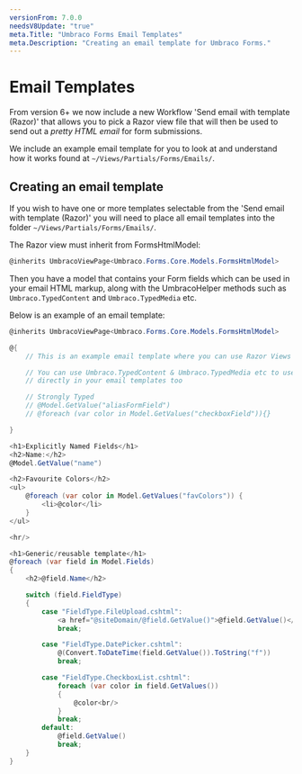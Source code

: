 ```yaml
---
versionFrom: 7.0.0
needsV8Update: "true"
meta.Title: "Umbraco Forms Email Templates"
meta.Description: "Creating an email template for Umbraco Forms."
---
```


# Email Templates

From version 6+ we now include a new Workflow 'Send email with template (Razor)' that allows you to pick a Razor view file that will then be used to send out a *pretty HTML email* for form submissions.

We include an example email template for you to look at and understand how it works found at `~/Views/Partials/Forms/Emails/`.

## Creating an email template
If you wish to have one or more templates selectable from the 'Send email with template (Razor)' you will need to place all email templates into the folder `~/Views/Partials/Forms/Emails/`.

The Razor view must inherit from FormsHtmlModel:

```csharp
@inherits UmbracoViewPage<Umbraco.Forms.Core.Models.FormsHtmlModel>
```

Then you have a model that contains your Form fields which can be used in your email HTML markup, along with the UmbracoHelper methods such as `Umbraco.TypedContent` and `Umbraco.TypedMedia` etc.

Below is an example of an email template:

```csharp
@inherits UmbracoViewPage<Umbraco.Forms.Core.Models.FormsHtmlModel>

@{
    // This is an example email template where you can use Razor Views to send HTML emails

    // You can use Umbraco.TypedContent & Umbraco.TypedMedia etc to use Images & content from your site
    // directly in your email templates too

    // Strongly Typed
    // @Model.GetValue("aliasFormField")
    // @foreach (var color in Model.GetValues("checkboxField")){}

}

<h1>Explicitly Named Fields</h1>
<h2>Name:</h2>
@Model.GetValue("name")

<h2>Favourite Colors</h2>
<ul>
    @foreach (var color in Model.GetValues("favColors")) {
        <li>@color</li>
    }
</ul>

<hr/>

<h1>Generic/reusable template</h1>
@foreach (var field in Model.Fields)
{
    <h2>@field.Name</h2>

    switch (field.FieldType)
    {
        case "FieldType.FileUpload.cshtml":
            <a href="@siteDomain/@field.GetValue()">@field.GetValue()</a>
            break;

        case "FieldType.DatePicker.cshtml":
            @(Convert.ToDateTime(field.GetValue()).ToString("f"))
            break;

        case "FieldType.CheckboxList.cshtml":
            foreach (var color in field.GetValues())
            {
                @color<br/>
            }
            break;
        default:
            @field.GetValue()
            break;
    }
}
```
